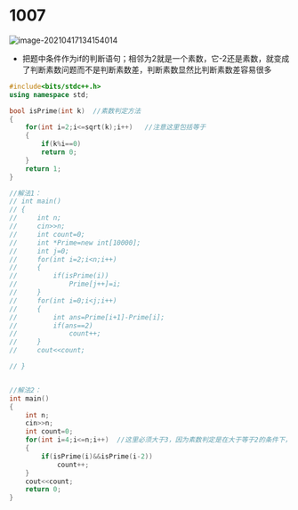 # 1007

![image-20210417134154014](https://i.loli.net/2021/04/17/fi1QyqJnMANzpTD.png)

* 把题中条件作为if的判断语句；相邻为2就是一个素数，它-2还是素数，就变成了判断素数问题而不是判断素数差，判断素数显然比判断素数差容易很多

  

~~~c++
#include<bits/stdc++.h>
using namespace std;

bool isPrime(int k)  //素数判定方法
{
    for(int i=2;i<=sqrt(k);i++)   //注意这里包括等于
    {
        if(k%i==0)
        return 0;
    }
    return 1;
}

//解法1：
// int main()
// {
//     int n;
//     cin>>n;
//     int count=0;
//     int *Prime=new int[10000];
//     int j=0;
//     for(int i=2;i<n;i++)
//     {
//         if(isPrime(i))
//             Prime[j++]=i;
//     }
//     for(int i=0;i<j;i++)
//     {
//         int ans=Prime[i+1]-Prime[i];
//         if(ans==2)
//             count++;
//     }
//     cout<<count;

// }


//解法2：
int main()
{
    int n;
    cin>>n;
    int count=0;
    for(int i=4;i<=n;i++)  //这里必须大于3，因为素数判定是在大于等于2的条件下，0、1满足素数的判定条件但不是素数
    {
        if(isPrime(i)&&isPrime(i-2))
            count++;
    }
    cout<<count;
    return 0;
}

~~~